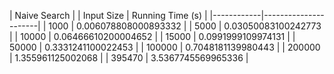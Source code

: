 |            Naive Search           |
| Input Size |   Running Time (s)   |
|------------|----------------------|
|    1000    | 0.006078808000893332 |
|    5000    | 0.03050083100242773  |
|   10000    | 0.06466610200004652  |
|   15000    |  0.0991999109974131  |
|   50000    |  0.3331241100022453  |
|   100000   |  0.7048181139980443  |
|   200000   |  1.355961125002068   |
|   395470   |  3.5367745569965336  |
